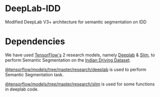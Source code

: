# DeepLab-IDD
Modified DeepLab V3+ architecture for semantic segmentation on IDD

# Dependencies
We have used [TensorFlow's](https://github.com/tensorflow) 2 research models, namely [Deeplab](https://github.com/tensorflow/models/tree/master/research/deeplab) & [Slim](https://github.com/tensorflow/models/tree/master/research/slim), to perform Semantic Segmentation on the [Indian Driving Dataset](https://idd.insaan.iiit.ac.in/).

[@tensorflow/models/tree/master/research/deeplab](https://github.com/tensorflow/models/tree/master/research/deeplab) is used to perform Semantic Segmentation task.

[@tensorflow/models/tree/master/research/slim](https://github.com/tensorflow/models/tree/master/research/slim) is used for some functions in deeplab code.



